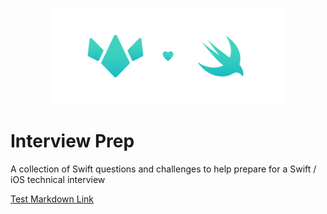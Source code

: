 <p align="center"><img src="./Docs/Assets/interviewPrep.png" height=75% width=75%></p>

# Interview Prep
A collection of Swift questions and challenges to help prepare for a Swift / iOS technical interview

[Test Markdown Link](Questions/TEST.md)
